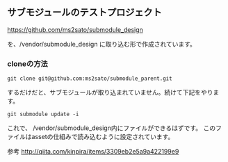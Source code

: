 ## サブモジュールのテストプロジェクト

https://github.com/ms2sato/submodule_design

を、/vendor/submodule_design に取り込む形で作成されています。

### cloneの方法

```
git clone git@github.com:ms2sato/submodule_parent.git
```

するだけだと、サブモジュールが取り込まれていません。続けて下記をやります。

```
git submodule update -i
```

これで、 /vendor/submodule_design内にファイルができるはずです。
このファイルはassetの仕組みで読み込むように設定されています。

参考
http://qiita.com/kinpira/items/3309eb2e5a9a422199e9
